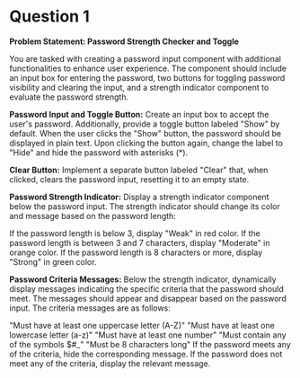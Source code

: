 # Question 1
**Problem Statement: Password Strength Checker and Toggle**

You are tasked with creating a password input component with additional functionalities to enhance user experience. The component should include an input box for entering the password, two buttons for toggling password visibility and clearing the input, and a strength indicator component to evaluate the password strength.

**Password Input and Toggle Button:**
Create an input box to accept the user's password. Additionally, provide a toggle button labeled "Show" by default. When the user clicks the "Show" button, the password should be displayed in plain text. Upon clicking the button again, change the label to "Hide" and hide the password with asterisks (*).

**Clear Button:**
Implement a separate button labeled "Clear" that, when clicked, clears the password input, resetting it to an empty state.

**Password Strength Indicator:**
Display a strength indicator component below the password input. The strength indicator should change its color and message based on the password length:

If the password length is below 3, display "Weak" in red color.
If the password length is between 3 and 7 characters, display "Moderate" in orange color.
If the password length is 8 characters or more, display "Strong" in green color.

**Password Criteria Messages:**
Below the strength indicator, dynamically display messages indicating the specific criteria that the password should meet. The messages should appear and disappear based on the password input. The criteria messages are as follows:

"Must have at least one uppercase letter (A-Z)"
"Must have at least one lowercase letter (a-z)"
"Must have at least one number"
"Must contain any of the symbols $#_"
"Must be 8 characters long"
If the password meets any of the criteria, hide the corresponding message. If the password does not meet any of the criteria, display the relevant message.
